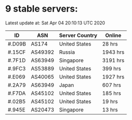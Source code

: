 # 9 stable servers:

Latest update at: Sat Apr 04 20:10:13 UTC 2020

| ID | ASN | Server Country | Online |
| -- | --- | -------------- | ------ |
| #.D09B | AS174 | United States | 28 hrs |
| #.15CF | AS49392 | Russia | 1943 hrs |
| #.7F1D | AS63949 | Singapore | 3191 hrs |
| #.9FC3 | AS53889 | United States | 399 hrs |
| #.E069 | AS40065 | United States | 1927 hrs |
| #.2A79 | AS63949 | Japan | 607 hrs |
| #.F7DA | AS45102 | United States | 185 hrs |
| #.02B5 | AS45102 | United States | 19 hrs |
| #.945E | AS20473 | Singapore | 13 hrs |

